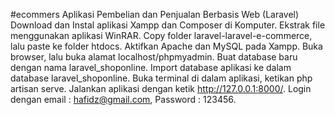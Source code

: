 #ecommers
Aplikasi Pembelian dan Penjualan Berbasis Web (Laravel)
Download dan Instal aplikasi Xampp dan Composer di Komputer.
Ekstrak file menggunakan aplikasi WinRAR.
Copy folder laravel-laravel-e-commerce, lalu paste ke folder htdocs.
Aktifkan Apache dan MySQL pada Xampp.
Buka browser, lalu buka alamat localhost/phpmyadmin.
Buat database baru dengan nama laravel_shoponline.
Import database aplikasi ke dalam database laravel_shoponline.
Buka terminal di dalam aplikasi, ketikan php artisan serve.
Jalankan aplikasi dengan ketik http://127.0.0.1:8000/.
Login dengan email : hafidz@gmail.com, Password : 123456.
